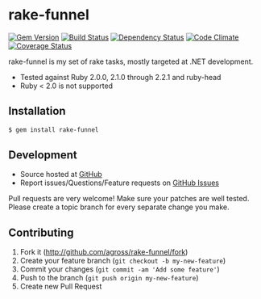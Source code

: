 # rake-funnel

[![Gem Version](https://badge.fury.io/rb/rake-funnel.svg)](http://badge.fury.io/rb/rake-funnel) [![Build Status](https://travis-ci.org/agross/rake-funnel.png?branch=master)](https://travis-ci.org/agross/rake-funnel) [![Dependency Status](https://gemnasium.com/agross/rake-funnel.svg)](https://gemnasium.com/agross/rake-funnel) [![Code Climate](https://codeclimate.com/github/agross/rake-funnel.png)](https://codeclimate.com/github/agross/rake-funnel) [![Coverage Status](https://coveralls.io/repos/agross/rake-funnel/badge.svg)](https://coveralls.io/r/agross/rake-funnel)

rake-funnel is my set of rake tasks, mostly targeted at .NET development.

* Tested against Ruby 2.0.0, 2.1.0 through 2.2.1 and ruby-head
* Ruby < 2.0 is not supported

## Installation

```bash
$ gem install rake-funnel
```

## Development

* Source hosted at [GitHub](https://github.com/agross/rake-funnel)
* Report issues/Questions/Feature requests on [GitHub Issues](https://github.com/agross/rake-funnel/issues)

Pull requests are very welcome! Make sure your patches are well tested. Please create a topic branch for every separate change you make.

## Contributing

1. Fork it (http://github.com/agross/rake-funnel/fork)
2. Create your feature branch (`git checkout -b my-new-feature`)
3. Commit your changes (`git commit -am 'Add some feature'`)
4. Push to the branch (`git push origin my-new-feature`)
5. Create new Pull Request
